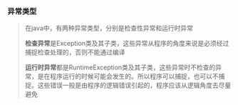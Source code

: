 ### 异常类型

> 在java中，有两种异常类型，分别是检查性异常和运行时异常
>
> **检查异常**是Exception类及其子类，这些异常从程序的角度来说是必须经过捕捉检查处理的，否则不能通过编译
>
> **运行时异常**都是RuntimeException类及其子类，这些异常时不检查的异常，是在程序运行的时候可能会发生的。所以程序可以捕捉，也可以不捕捉。这些错误一般是由程序的逻辑错误引起的，程序应该从逻辑角度去尽量避免